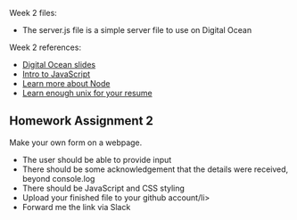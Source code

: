 
Week 2 files:
<ul>
<li>The server.js file is a simple server file to use on Digital Ocean</li>
</ul>

Week 2 references:
<ul>
<li><a href="https://docs.google.com/presentation/d/1m9d10sPCetznteG4g8kfo4rjr2xW5Knkh4x2u_3gdj8/edit">Digital Ocean slides</a></li>
<li><a href="http://104.131.210.180:8080/index.html">Intro to JavaScript</a></li>
<li><a href="http://www.nodebeginner.org">Learn more about Node</a> </li>
<li><a href="https://www.wired.com/2010/02/learn_enough_unix_for_your_resume/">Learn enough unix for your resume</a> </li>
</ul>

<h2>Homework Assignment 2</h2>
Make your own form on a webpage.
<ul>
<li>The user should be able to provide input</li>
<li>There should be some acknowledgement that the details were received, beyond console.log</li>
<li>There should be JavaScript and CSS styling</li>
<li>Upload your finished file to your github account/li>
<li>Forward me the link via Slack</li>
<ul>

